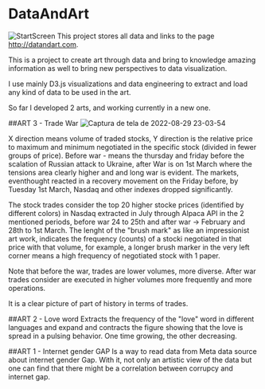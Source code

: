 # DataAndArt
![StartScreen](https://user-images.githubusercontent.com/25573262/182051851-118a37b0-8320-46c7-a3e4-1d3bcb3fdb31.jpg)
This project stores all data and links to the page http://datandart.com.

This is a project to create art through data and bring to knowledge amazing information as well to bring new perspectives to data visualization.

I use mainly D3.js visualizations and data engineering to extract and load any kind of data to be used in the art.

So far I developed 2 arts, and working currently in a new one.

##ART 3 - Trade War
![Captura de tela de 2022-08-29 23-03-54](https://user-images.githubusercontent.com/25573262/187332410-918ddf6d-4b3c-4a9e-beef-1e08074ac3c2.png)

X direction means volume of traded stocks, Y direction is the relative price to maximum and minimum negotiated in the specific stock (divided in fewer groups of price). Before war - means the thursday and friday before the scalation of Russian attack to Ukraine, after War is on 1st March where the tensions area clearly higher and and long war is evident. The markets, eventhought reacted in a recovery movement on the Friday before, by Tuesday 1st March, Nasdaq and other indexes dropped significantly.

The stock trades consider the top 20 higher stocke prices (identified by different colors) in Nasdaq extracted in July through Alpaca API in the 2 mentioned periods, before war 24 to 25th and after war -> February and 28th to 1st March. The lenght of the "brush mark" as like an impressionist art work, indicates the frequency (counts) of a stocki negotiated in that price with that volume, for example, a longer brush marker in the very left corner means a high frequency of negotiated stock with 1 paper. 

Note that before the war, trades are lower volumes, more diverse. After war trades consider are executed in higher volumes more frequently and more operations.

It is a clear picture of part of history in terms of trades.


##ART 2 - Love word 
Extracts the frequency of the "love" word in different languages and expand and contracts the figure showing that the love is spread in a pulsing behavior. One time growing, the other decreasing.


##ART 1 - Internet gender GAP
Is a way to read data from Meta data source about internet gender Gap. With it, not only an artistic view of the data but one can find that there might be a correlation between corrupcy and internet gap.



